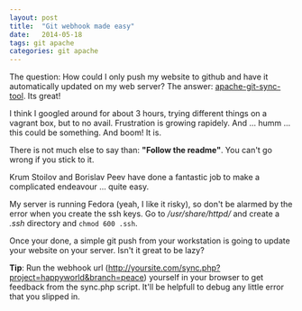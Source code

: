 ```yaml
---
layout: post
title:  "Git webhook made easy"
date:   2014-05-18
tags: git apache
categories: git apache
---
```



The question: How could I only push my website to github and have it automatically updated on my web server? The answer: [apache-git-sync-tool](https://github.com/Perennials/apache-git-sync-tool). Its great!

I think I googled around for about 3 hours, trying different things on a vagrant box, but to no avail. Frustration is growing rapidely. And ... humm ... this could be something. And boom! It is.

There is not much else to say than: **"Follow the readme"**. You can't go wrong if you stick to it.

Krum Stoilov and Borislav Peev have done a fantastic job to make a complicated endeavour ... quite easy.

My server is running Fedora (yeah, I like it risky), so don't be alarmed by the error when you create the ssh keys. Go to */usr/share/httpd/* and create a *.ssh* directory and `chmod 600 .ssh`.

Once your done, a simple git push from your workstation is going to update your website on your server. Isn't it great to be lazy?

**Tip**: Run the webhook url (http://yoursite.com/sync.php?project=happyworld&branch=peace) yourself in your browser to get feedback from the sync.php script. It'll be helpfull to debug any little error that you slipped in.
